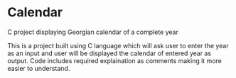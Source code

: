 # Calendar
C project displaying Georgian calendar of a complete year

This is a project built using C language which will ask user to enter the year as an input and user will be displayed the calendar of entered year as output.
Code includes required explaination as comments making it more easier to understand.

